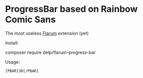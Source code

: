 # ProgressBar based on Rainbow Comic Sans

The most useless [Flarum](http://flarum.org/) extension (yet)

Install:

   composer require delp/flarum-progress-bar

Usage:

    [PBAR]30[/PBAR]

